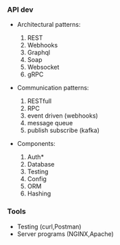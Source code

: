 

### API dev

- Architectural patterns:
	1. REST
	2. Webhooks
	3. Graphql
	4. Soap
	5. Websocket
	6. gRPC

- Communication patterns:
	1. RESTfull
	2. RPC
	3. event driven (webhooks)
	4. message queue
	5. publish subscribe (kafka)

- Components:
	1. Auth*
	2. Database
	3. Testing
	4. Config
	5. ORM
	6. Hashing


### Tools

- Testing (curl,Postman)
- Server programs (NGINX,Apache) 